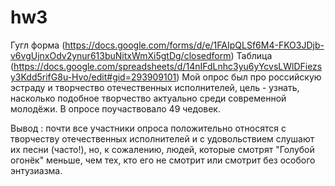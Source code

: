 # hw3

Гугл форма (https://docs.google.com/forms/d/e/1FAIpQLSf6M4-FKO3JDjb-v6vgUjnxOdv2ynur613buNitxWmXi5gtDg/closedform)
Таблица (https://docs.google.com/spreadsheets/d/14nIFdLnhc3yu6yYcvsLWlDFiezsy3Kdd5rifG8u-Hvo/edit#gid=293909101)
Мой опрос был про российскую эстраду и творчество отечественных исполнителей, цель - узнать, насколько подобное творчество актуально среди современной молодёжи. В опросе поучаствовало 49 чедовек. 

Вывод : почти все участники опроса положительно относятся с творчеству отечественных исполнителей и с удовольствием слушают их песни (часто!), но, к сожалению, людей, которые смотрят "Голубой огонёк" меньше, чем тех, кто его не смотрит или смотрит без особого энтузиазма. 
